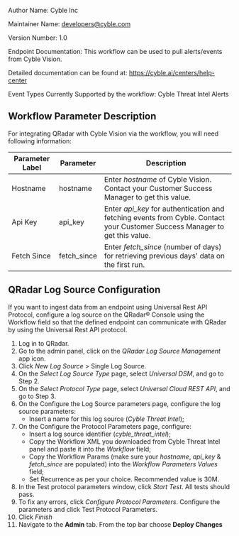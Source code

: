 Author Name: Cyble Inc

Maintainer Name: developers@cyble.com

Version Number: 1.0

Endpoint Documentation: This workflow can be used to pull alerts/events from Cyble Vision.

Detailed documentation can be found at: https://cyble.ai/centers/help-center

Event Types Currently Supported by the workflow: Cyble Threat Intel Alerts

## Workflow Parameter Description

For integrating QRadar with Cyble Vision via the workflow, you will need following information:

| **Parameter Label** | **Parameter** | **Description**                                                                                                             |
|---------------------|---------------|-----------------------------------------------------------------------------------------------------------------------------|
| Hostname            | hostname      | Enter _hostname_ of Cyble Vision. Contact your Customer Success Manager to get this value.                                  |
| Api Key             | api_key       | Enter _api_key_ for authentication and fetching events from Cyble. Contact your Customer Success Manager to get this value. |
| Fetch Since         | fetch_since   | Enter _fetch_since_ (number of days) for retrieving previous days' data on the first run.                                   |

## QRadar Log Source Configuration

If you want to ingest data from an endpoint using Universal Rest API Protocol, configure a log source on the QRadar® Console using the Workflow field so that the defined endpoint can communicate with QRadar by using the Universal Rest API protocol.

1. Log in to QRadar. 
2. Go to the admin panel, click on the _QRadar Log Source Management_ app icon. 
3. Click _New Log Source_ > Single Log Source. 
4. On the _Select Log Source Type_ page, select _Universal DSM_, and go to Step 2. 
5. On the _Select Protocol Type_ page, select _Universal Cloud REST API_, and go to Step 3. 
6. On the Configure the Log Source parameters page, configure the log source parameters:
    - Insert a name for this log source (_Cyble Threat Intel_);
7. On the Configure the Protocol Parameters page, configure:
    - Insert a log source identifier (*cyble_threat_intel*);
    - Copy the Workflow XML you downloaded from Cyble Threat Intel panel and paste it into the *Workflow* field;
    - Copy the Workflow Params (make sure your _hostname_, _api_key_ & _fetch_since_ are populated) into the *Workflow Parameters Values* field;
    - Set Recurrence as per your choice. Recommended value is 30M. 
8. In the Test protocol parameters window, click _Start Test_. All tests should pass.
9. To fix any errors, click _Configure Protocol Parameters_. Configure the parameters and click Test Protocol Parameters. 
10. Click _Finish_
11. Navigate to the __Admin__ tab. From the top bar choose __Deploy Changes__

